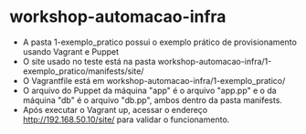 # workshop-automacao-infra
- A pasta 1-exemplo_pratico possui o exemplo prático de provisionamento usando Vagrant e Puppet
- O site usado no teste está na pasta workshop-automacao-infra/1-exemplo_pratico/manifests/site/
- O Vagrantfile está em workshop-automacao-infra/1-exemplo_pratico/
- O arquivo do Puppet da máquina "app" é o arquivo "app.pp" e o da máquina "db" é o arquivo "db.pp", ambos dentro da pasta manifests.
- Após executar o Vagrant up, acessar o endereço http://192.168.50.10/site/ para validar o funcionamento.
